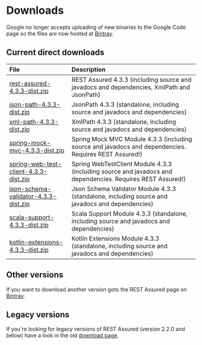 # Downloads #

Google no longer accepts uploading of new binaries to the Google Code page so the files are now hosted at [Bintray](https://bintray.com/johanhaleby/generic/rest-assured).

## Current direct downloads ##
| File | Description |
|:-----|:------------|
| [rest-assured-4.3.3-dist.zip](http://dl.bintray.com/johanhaleby/generic/rest-assured-4.3.3-dist.zip)  |   REST Assured 4.3.3 (including source and javadocs and dependencies, XmlPath and JsonPath) |
| [json-path-4.3.3-dist.zip](http://dl.bintray.com/johanhaleby/generic/json-path-4.3.3-dist.zip)  | JsonPath 4.3.3 (standalone, including source and javadocs and dependencies) |
| [xml-path-4.3.3-dist.zip](http://dl.bintray.com/johanhaleby/generic/xml-path-4.3.3-dist.zip)  | XmlPath 4.3.3 (standalone, including source and javadocs and dependencies) |
| [spring-mock-mvc-4.3.3-dist.zip](http://dl.bintray.com/johanhaleby/generic/spring-mock-mvc-4.3.3-dist.zip)  | Spring Mock MVC Module 4.3.3 (including source and javadocs and dependencies. Requires REST Assured!)  |
| [spring-web-test-client-4.3.3-dist.zip](http://dl.bintray.com/johanhaleby/generic/spring-web-test-client-4.3.3-dist.zip)  | Spring WebTestClient Module 4.3.3 (including source and javadocs and dependencies. Requires REST Assured!)  |
| [json-schema-validator-4.3.3-dist.zip](http://dl.bintray.com/johanhaleby/generic/json-schema-validator-4.3.3-dist.zip)  | Json Schema Validator Module 4.3.3 (standalone, including source and javadocs and dependencies)  |
| [scala-support-4.3.3-dist.zip](http://dl.bintray.com/johanhaleby/generic/scala-support-4.3.3-dist.zip)  | Scala Support Module 4.3.3 (standalone, including source and javadocs and dependencies)  |
| [kotlin-extensions-4.3.3-dist.zip](http://dl.bintray.com/johanhaleby/generic/kotlin-extensions-4.3.3-dist.zip)  | Kotlin Extensions Module 4.3.3 (standalone, including source and javadocs and dependencies)  |

## Other versions ##
If you want to download another version goto the REST Assured page on [Bintray](https://bintray.com/johanhaleby/generic/rest-assured).

## Legacy versions ##
If you're looking for legacy versions of REST Assured (version 2.2.0 and below) have a look in the old  <a href='https://code.google.com/p/rest-assured/downloads/list?can=1&q=&colspec=Filename+Summary+Uploaded+ReleaseDate+Size+DownloadCount'>download page</a>.
